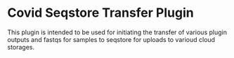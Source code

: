 # Covid Seqstore Transfer Plugin

This plugin is intended to be used for initiating the transfer of various plugin outputs and fastqs for samples to seqstore for uploads to varioud cloud storages.
